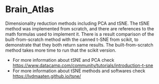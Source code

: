 # Brain_Atlas

Dimensionality reduction methods including PCA and tSNE.
The tSNE method was implemented from scratch, and there are references to the math formulas used to implement it.
There is a result comparison of the built-from-scratch method with the canned t-SNE from scikit, to demonstrate that they both return same results.
The built-from-scratch method takes more time to run that the scikit version.
* For more information about tSNE and PCA check https://www.datacamp.com/community/tutorials/introduction-t-sne
* For more information about tSNE methods and softwares check https://lvdmaaten.github.io/tsne/

